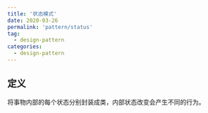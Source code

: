 ```yaml
---
title: '状态模式'
date: 2020-03-26
permalink: 'pattern/status'
tag:
  - design-pattern
categories:
  - design-pattern
---
```


## 定义

将事物内部的每个状态分别封装成类，内部状态改变会产生不同的行为。
